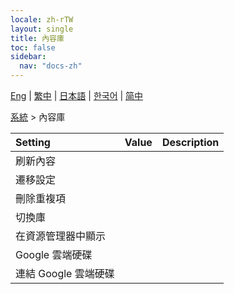 ```yaml
---
locale: zh-rTW
layout: single
title: 內容庫
toc: false
sidebar:
  nav: "docs-zh"
---
```

[Eng](/dancexr/menu/2025.4/system/library) | [繁中](/tw/dancexr/menu/2025.4/system/library) | [日本語](/jp/dancexr/menu/2025.4/system/library) | [한국어](/kr/dancexr/menu/2025.4/system/library) | [简中](/zh/dancexr/menu/2025.4/system/library)

[系統](../menu#系統) > 內容庫



| Setting | Value | Description |
| :--- | --- | :--- |
| 刷新內容 || 
| 遷移設定 || 
| 刪除重複項 || 
| 切換庫 || 
| 在資源管理器中顯示 || 
| Google 雲端硬碟 || 
| 連結 Google 雲端硬碟 || 
